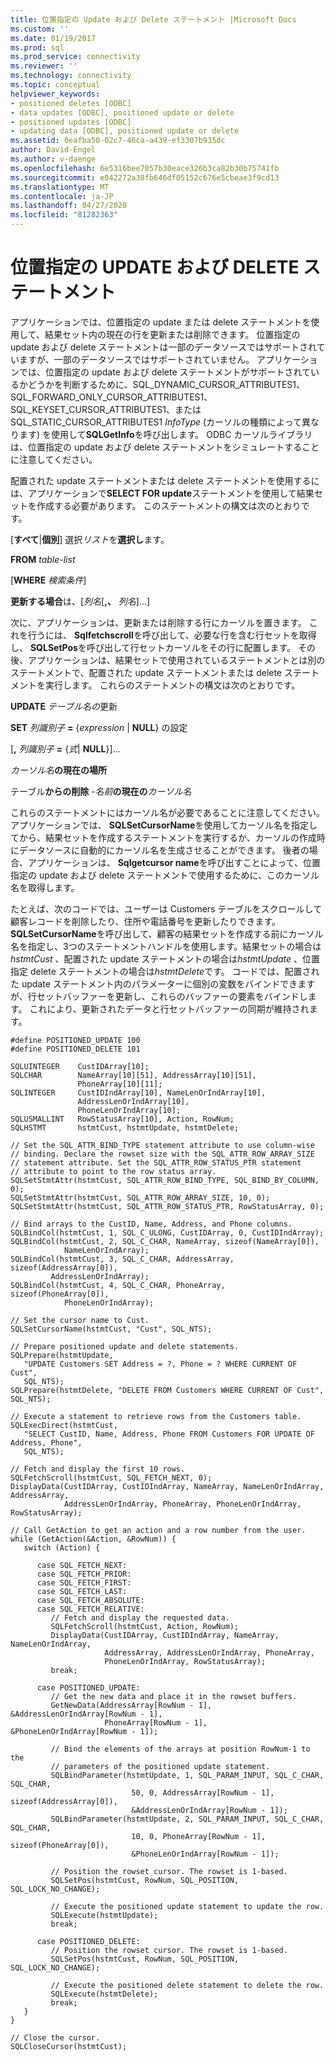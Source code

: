 ```yaml
---
title: 位置指定の Update および Delete ステートメント |Microsoft Docs
ms.custom: ''
ms.date: 01/19/2017
ms.prod: sql
ms.prod_service: connectivity
ms.reviewer: ''
ms.technology: connectivity
ms.topic: conceptual
helpviewer_keywords:
- positioned deletes [ODBC]
- data updates [ODBC], positioned update or delete
- positioned updates [ODBC]
- updating data [ODBC], positioned update or delete
ms.assetid: 0eafba50-02c7-46ca-a439-ef3307b935dc
author: David-Engel
ms.author: v-daenge
ms.openlocfilehash: 6e5316bee7057b30eace326b3ca82b30b75741fb
ms.sourcegitcommit: e042272a38fb646df05152c676e5cbeae3f9cd13
ms.translationtype: MT
ms.contentlocale: ja-JP
ms.lasthandoff: 04/27/2020
ms.locfileid: "81282363"
---
```

# <a name="positioned-update-and-delete-statements"></a>位置指定の UPDATE および DELETE ステートメント
アプリケーションでは、位置指定の update または delete ステートメントを使用して、結果セット内の現在の行を更新または削除できます。 位置指定の update および delete ステートメントは一部のデータソースではサポートされていますが、一部のデータソースではサポートされていません。 アプリケーションでは、位置指定の update および delete ステートメントがサポートされているかどうかを判断するために、SQL_DYNAMIC_CURSOR_ATTRIBUTES1、SQL_FORWARD_ONLY_CURSOR_ATTRIBUTES1、SQL_KEYSET_CURSOR_ATTRIBUTES1、または SQL_STATIC_CURSOR_ATTRIBUTES1 *InfoType* (カーソルの種類によって異なります) を使用して**SQLGetInfo**を呼び出します。 ODBC カーソルライブラリは、位置指定の update および delete ステートメントをシミュレートすることに注意してください。  
  
 配置された update ステートメントまたは delete ステートメントを使用するには、アプリケーションで**SELECT FOR update**ステートメントを使用して結果セットを作成する必要があります。 このステートメントの構文は次のとおりです。  
  
 [**すべて**&#124;**個別**] 選択*リスト*を**選択し**ます。  
  
 **FROM** *table-list*  
  
 [**WHERE** *検索条件*]  
  
 **更新する場合**は、[*列名*[**,、** *列名*]...]  
  
 次に、アプリケーションは、更新または削除する行にカーソルを置きます。 これを行うには、 **Sqlfetchscroll**を呼び出して、必要な行を含む行セットを取得し、 **SQLSetPos**を呼び出して行セットカーソルをその行に配置します。 その後、アプリケーションは、結果セットで使用されているステートメントとは別のステートメントで、配置された update ステートメントまたは delete ステートメントを実行します。 これらのステートメントの構文は次のとおりです。  
  
 **UPDATE** *テーブル名の*更新  
  
 **SET** *列識別子* **=** {*expression* &#124; **NULL**} の設定  
  
 [**,** *列識別子* **=** {*式*&#124; **NULL**}]...  
  
 *カーソル名***の現在の場所**  
  
 テーブル**からの削除** *-名前***の現在の***カーソル名*  
  
 これらのステートメントにはカーソル名が必要であることに注意してください。 アプリケーションでは、 **SQLSetCursorName**を使用してカーソル名を指定してから、結果セットを作成するステートメントを実行するか、カーソルの作成時にデータソースに自動的にカーソル名を生成させることができます。 後者の場合、アプリケーションは、 **Sqlgetcursor name**を呼び出すことによって、位置指定の update および delete ステートメントで使用するために、このカーソル名を取得します。  
  
 たとえば、次のコードでは、ユーザーは Customers テーブルをスクロールして顧客レコードを削除したり、住所や電話番号を更新したりできます。 **SQLSetCursorName**を呼び出して、顧客の結果セットを作成する前にカーソル名を指定し、3つのステートメントハンドルを使用します。結果セットの場合は*hstmtCust* 、配置された update ステートメントの場合は*hstmtUpdate* 、位置指定 delete ステートメントの場合は*hstmtDelete*です。 コードでは、配置された update ステートメント内のパラメーターに個別の変数をバインドできますが、行セットバッファーを更新し、これらのバッファーの要素をバインドします。 これにより、更新されたデータと行セットバッファーの同期が維持されます。  
  
```  
#define POSITIONED_UPDATE 100  
#define POSITIONED_DELETE 101  
  
SQLUINTEGER    CustIDArray[10];  
SQLCHAR        NameArray[10][51], AddressArray[10][51],   
               PhoneArray[10][11];  
SQLINTEGER     CustIDIndArray[10], NameLenOrIndArray[10],   
               AddressLenOrIndArray[10],  
               PhoneLenOrIndArray[10];  
SQLUSMALLINT   RowStatusArray[10], Action, RowNum;  
SQLHSTMT       hstmtCust, hstmtUpdate, hstmtDelete;  
  
// Set the SQL_ATTR_BIND_TYPE statement attribute to use column-wise   
// binding. Declare the rowset size with the SQL_ATTR_ROW_ARRAY_SIZE   
// statement attribute. Set the SQL_ATTR_ROW_STATUS_PTR statement   
// attribute to point to the row status array.  
SQLSetStmtAttr(hstmtCust, SQL_ATTR_ROW_BIND_TYPE, SQL_BIND_BY_COLUMN, 0);  
SQLSetStmtAttr(hstmtCust, SQL_ATTR_ROW_ARRAY_SIZE, 10, 0);  
SQLSetStmtAttr(hstmtCust, SQL_ATTR_ROW_STATUS_PTR, RowStatusArray, 0);  
  
// Bind arrays to the CustID, Name, Address, and Phone columns.  
SQLBindCol(hstmtCust, 1, SQL_C_ULONG, CustIDArray, 0, CustIDIndArray);  
SQLBindCol(hstmtCust, 2, SQL_C_CHAR, NameArray, sizeof(NameArray[0]),  
            NameLenOrIndArray);  
SQLBindCol(hstmtCust, 3, SQL_C_CHAR, AddressArray, sizeof(AddressArray[0]),  
         AddressLenOrIndArray);  
SQLBindCol(hstmtCust, 4, SQL_C_CHAR, PhoneArray, sizeof(PhoneArray[0]),  
            PhoneLenOrIndArray);  
  
// Set the cursor name to Cust.  
SQLSetCursorName(hstmtCust, "Cust", SQL_NTS);  
  
// Prepare positioned update and delete statements.  
SQLPrepare(hstmtUpdate,  
   "UPDATE Customers SET Address = ?, Phone = ? WHERE CURRENT OF Cust",  
   SQL_NTS);  
SQLPrepare(hstmtDelete, "DELETE FROM Customers WHERE CURRENT OF Cust", SQL_NTS);  
  
// Execute a statement to retrieve rows from the Customers table.  
SQLExecDirect(hstmtCust,  
   "SELECT CustID, Name, Address, Phone FROM Customers FOR UPDATE OF Address, Phone",  
   SQL_NTS);  
  
// Fetch and display the first 10 rows.  
SQLFetchScroll(hstmtCust, SQL_FETCH_NEXT, 0);  
DisplayData(CustIDArray, CustIDIndArray, NameArray, NameLenOrIndArray, AddressArray,  
            AddressLenOrIndArray, PhoneArray, PhoneLenOrIndArray, RowStatusArray);  
  
// Call GetAction to get an action and a row number from the user.  
while (GetAction(&Action, &RowNum)) {  
   switch (Action) {  
  
      case SQL_FETCH_NEXT:  
      case SQL_FETCH_PRIOR:  
      case SQL_FETCH_FIRST:  
      case SQL_FETCH_LAST:  
      case SQL_FETCH_ABSOLUTE:  
      case SQL_FETCH_RELATIVE:  
         // Fetch and display the requested data.  
         SQLFetchScroll(hstmtCust, Action, RowNum);  
         DisplayData(CustIDArray, CustIDIndArray, NameArray, NameLenOrIndArray,  
                     AddressArray, AddressLenOrIndArray, PhoneArray,  
                     PhoneLenOrIndArray, RowStatusArray);  
         break;  
  
      case POSITIONED_UPDATE:  
         // Get the new data and place it in the rowset buffers.  
         GetNewData(AddressArray[RowNum - 1], &AddressLenOrIndArray[RowNum - 1],  
                     PhoneArray[RowNum - 1], &PhoneLenOrIndArray[RowNum - 1]);  
  
         // Bind the elements of the arrays at position RowNum-1 to the   
         // parameters of the positioned update statement.  
         SQLBindParameter(hstmtUpdate, 1, SQL_PARAM_INPUT, SQL_C_CHAR, SQL_CHAR,  
                           50, 0, AddressArray[RowNum - 1], sizeof(AddressArray[0]),  
                           &AddressLenOrIndArray[RowNum - 1]);  
         SQLBindParameter(hstmtUpdate, 2, SQL_PARAM_INPUT, SQL_C_CHAR, SQL_CHAR,  
                           10, 0, PhoneArray[RowNum - 1], sizeof(PhoneArray[0]),  
                           &PhoneLenOrIndArray[RowNum - 1]);  
  
         // Position the rowset cursor. The rowset is 1-based.  
         SQLSetPos(hstmtCust, RowNum, SQL_POSITION, SQL_LOCK_NO_CHANGE);  
  
         // Execute the positioned update statement to update the row.  
         SQLExecute(hstmtUpdate);  
         break;  
  
      case POSITIONED_DELETE:  
         // Position the rowset cursor. The rowset is 1-based.  
         SQLSetPos(hstmtCust, RowNum, SQL_POSITION, SQL_LOCK_NO_CHANGE);  
  
         // Execute the positioned delete statement to delete the row.  
         SQLExecute(hstmtDelete);  
         break;  
   }  
}  
  
// Close the cursor.  
SQLCloseCursor(hstmtCust);  
```
